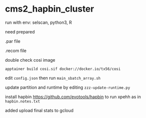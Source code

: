 # cms2_hapbin_cluster

run with env: selscan, python3, R

need prepared 

.par file

.recom file

double check cosi image

```apptainer build cosi.sif docker://docker.io/tx56/cosi```

edit ```config.json```
then run ```main_sbatch_array.sh```

update partition and runtime by editing ```zzz-update-runtime.py```

install hapbin https://github.com/evotools/hapbin  to run xpehh as in ```hapbin.notes.txt```

added upload final stats to gcloud
